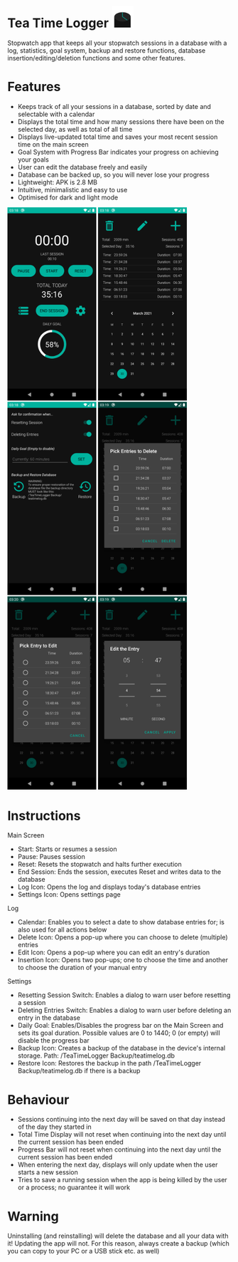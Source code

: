 # Tea Time Logger <img src="https://github.com/DerEasy/Tea-Time-Logger/blob/main/Images/Icons/App%20Icon%20Vector%20Graphic.svg" width="48">
Stopwatch app that keeps all your stopwatch sessions in a database with a log, statistics, goal system, backup and restore functions, database insertion/editing/deletion functions and some other features.

# Features
- Keeps track of all your sessions in a database, sorted by date and selectable with a calendar
- Displays the total time and how many sessions there have been on the selected day, as well as total of all time
- Displays live-updated total time and saves your most recent session time on the main screen
- Goal System with Progress Bar indicates your progress on achieving your goals
- User can edit the database freely and easily
- Database can be backed up, so you will never lose your progress
- Lightweight: APK is 2.8 MB
- Intuitive, minimalistic and easy to use
- Optimised for dark and light mode

<img src="https://github.com/DerEasy/Tea-Time-Logger/blob/main/Images/Screenshots/Main.png" width="200"> <img src="https://github.com/DerEasy/Tea-Time-Logger/blob/main/Images/Screenshots/Log.png" width="200"> <img src="https://github.com/DerEasy/Tea-Time-Logger/blob/main/Images/Screenshots/Settings.png" width="200"> <img src="https://github.com/DerEasy/Tea-Time-Logger/blob/main/Images/Screenshots/DeletePicker.png" width="200"> <img src="https://github.com/DerEasy/Tea-Time-Logger/blob/main/Images/Screenshots/EditPicker.png" width="200"> <img src="https://github.com/DerEasy/Tea-Time-Logger/blob/main/Images/Screenshots/EditDialog.png" width="200">



# Instructions
Main Screen
- Start: Starts or resumes a session
- Pause: Pauses session
- Reset: Resets the stopwatch and halts further execution
- End Session: Ends the session, executes Reset and writes data to the database
- Log Icon: Opens the log and displays today's database entries
- Settings Icon: Opens settings page

Log
- Calendar: Enables you to select a date to show database entries for; is also used for all actions below
- Delete Icon: Opens a pop-up where you can choose to delete (multiple) entries
- Edit Icon: Opens a pop-up where you can edit an entry's duration
- Insertion Icon: Opens two pop-ups; one to choose the time and another to choose the duration of your manual entry

Settings
- Resetting Session Switch: Enables a dialog to warn user before resetting a session
- Deleting Entries Switch: Enables a dialog to warn user before deleting an entry in the database
- Daily Goal: Enables/Disables the progress bar on the Main Screen and sets its goal duration. Possible values are 0 to 1440; 0 (or empty) will disable the progress bar
- Backup Icon: Creates a backup of the database in the device's internal storage. Path: /TeaTimeLogger Backup/teatimelog.db
- Restore Icon: Restores the backup in the path /TeaTimeLogger Backup/teatimelog.db if there is a backup


# Behaviour
- Sessions continuing into the next day will be saved on that day instead of the day they started in
- Total Time Display will not reset when continuing into the next day until the current session has been ended
- Progress Bar will not reset when continuing into the next day until the current session has been ended
- When entering the next day, displays will only update when the user starts a new session
- Tries to save a running session when the app is being killed by the user or a process; no guarantee it will work


# Warning
Uninstalling (and reinstalling) will delete the database and all your data with it!
Updating the app will not.
For this reason, always create a backup (which you can copy to your PC or a USB stick etc. as well)
